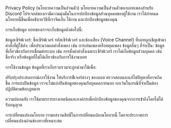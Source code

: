 Privacy Policy (นโยบายความเป็นส่วนตัว)
นโยบายความเป็นส่วนตัวของบอทเพลงสำหรับ Discord
โปรเจกต์ของเรามีความมุ่งมั่นในการปกป้องข้อมูลส่วนบุคคลของผู้ใช้งาน เราได้กำหนดนโยบายนี้ขึ้นเพื่ออธิบายวิธีที่เราจัดเก็บ ใช้งาน และปกป้องข้อมูลของคุณ

การเก็บข้อมูล
บอทของเราจะเก็บข้อมูลดังต่อไปนี้:

ข้อมูลเซิร์ฟเวอร์: ชื่อเซิร์ฟเวอร์ รหัสเซิร์ฟเวอร์ และช่องเสียง (Voice Channel) ที่บอทถูกเชิญเข้ามา
คำสั่งที่ผู้ใช้ส่ง: เพื่อประมวลผลคำสั่งเพลง เช่น การเล่นเพลงหรือหยุดเพลง
ข้อมูลอื่นๆ ที่จำเป็น: ข้อมูลที่เกี่ยวข้องกับการเชื่อมต่อระบบ เช่น การตั้งค่าคำสั่งเฉพาะเซิร์ฟเวอร์
เราไม่เก็บข้อมูลส่วนบุคคล เช่น ชื่อจริง หรือข้อมูลที่ไม่ได้เกี่ยวข้องกับการใช้งานบอท

การใช้งานข้อมูล
ข้อมูลที่เราเก็บรวบรวมจะถูกนำมาใช้เพื่อ:

ปรับปรุงประสบการณ์การใช้งาน
ให้บริการฟีเจอร์ต่างๆ ของบอท
ตรวจสอบและแก้ไขปัญหาที่อาจเกิดขึ้น
การแบ่งปันข้อมูล
เราจะไม่แบ่งปันข้อมูลของคุณกับบุคคลภายนอก ยกเว้นในกรณีที่จำเป็นต้องปฏิบัติตามข้อกฎหมาย

ความปลอดภัย
เราใช้มาตรการทางเทคนิคและองค์กรเพื่อปกป้องข้อมูลของคุณจากการเข้าถึงโดยไม่ได้รับอนุญาต

การเปลี่ยนแปลงนโยบาย
เราขอสงวนสิทธิ์ในการเปลี่ยนแปลงนโยบายนี้ โดยจะประกาศการเปลี่ยนแปลงผ่านช่องทางที่เหมาะสม